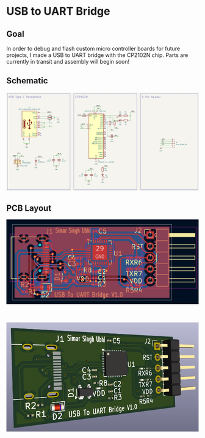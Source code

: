 # USB to UART Bridge

## Goal

In order to debug and flash custom micro controller boards for future projects, I made a USB to UART bridge with the CP2102N chip. Parts are currently in transit and assembly will begin soon!

## Schematic

![Schematic](/Docs/schematic.jpg)

## PCB Layout

![Layout](/Docs/layout.jpg)

<br>

![3D View](/Docs/3d.jpg)
